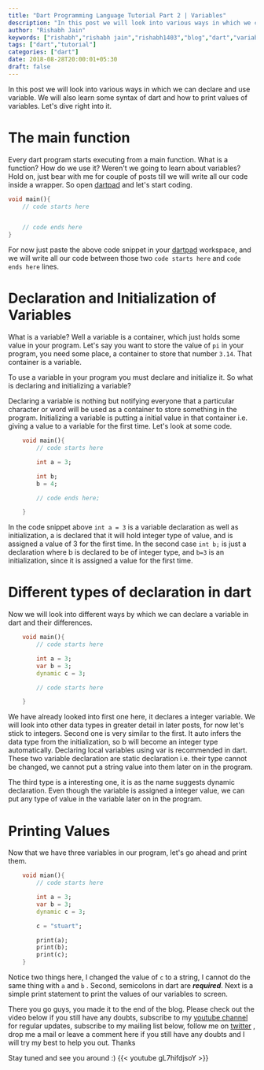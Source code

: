 ```yaml
---
title: "Dart Programming Language Tutorial Part 2 | Variables"
description: "In this post we will look into various ways in which we can declare and use variable. We will also learn some syntax of dart and how to print values of variables. Let's dive right into it."
author: "Rishabh Jain"
keywords: ["rishabh","rishabh jain","rishabh1403","blog","dart","variables","declaration","initialization","dynamic","var","int"]
tags: ["dart","tutorial"]
categories: ["dart"]
date: 2018-08-28T20:00:01+05:30
draft: false
---
```

In this post we will look into various ways in which we can declare and use variable. We will also learn some syntax of dart and how to print values of variables. Let's dive right into it.
<!--more-->
# The main function
Every dart program starts executing from a main function. What is a function? How do we use it? Weren't we going to learn about variables? Hold on, just bear with me for couple of posts till we will write all our code inside a wrapper. So open [dartpad](https://dartpad.dartlang.org/) and let's start coding. 
```dart
void main(){
    // code starts here


    // code ends here
}
```
For now just paste the above code snippet in your [dartpad](https://dartpad.dartlang.org/) workspace, and we will write all our code between those two `code starts here` and `code
ends here` lines.

# Declaration and Initialization of Variables

What is a variable? Well a variable is a container, which just holds some value in your program. Let's say you want to store the value of `pi` in 
your program, you need some place, a container to store that number `3.14`. That container is a variable.

To use a variable in your program you must declare and initialize it. So what is declaring and initializing a variable?

Declaring a variable is nothing but notifying everyone that a particular character or word will be used as a container to store something in the program. Initializing a variable is putting a initial value in that container i.e. giving a value to a variable for the first time. Let's look at some code.
```dart
    void main(){
        // code starts here

        int a = 3;

        int b;
        b = 4;

        // code ends here;

    }
```
In the code snippet above `int a = 3` is a variable declaration as well as initialization, a is declared that it will hold integer type of value, and is assigned a value of 3 for the first time. In the second case `int b;` is just a declaration where b is declared to be of integer type, and `b=3` is an initialization, since it is assigned a value for the first time.

# Different types of declaration in dart

Now we will look into different ways by which we can declare a variable in dart and their differences.
```dart
    void main(){
        // code starts here

        int a = 3;
        var b = 3;
        dynamic c = 3;

        // code starts here

    }
```

We have already looked into first one here, it declares a integer variable. We will look into other data types in greater detail in later posts, for now let's stick to integers. Second one is very similar to the first. It auto infers the data type from the initialization, so b will become an integer type automatically. Declaring local variables using var is recommended in dart. These two variable declaration are static declaration i.e. their type cannot be changed, we cannot put a string value into them later on in the program. 

The third type is a interesting one, it is as the name suggests dynamic declaration. Even though the variable is assigned a integer value, we can put any type of value in the variable later on in the program. 

# Printing Values

Now that we have three variables in our program, let's go ahead and print them.
```dart
    void mian(){
        // code starts here

        int a = 3;
        var b = 3;
        dynamic c = 3;

        c = "stuart";

        print(a);
        print(b);
        print(c);
    }
```
Notice two things here, I changed the value of `c` to a string, I cannot do the same thing with `a` and `b` . Second, semicolons in dart are ***required***. Next is a simple print statement to print the values of our variables to screen.

There you go guys, you made it to the end of the blog. Please check out the video below if you still have any doubts, subscribe to my [youtube channel](https://www.youtube.com/channel/UC4syrEYE9_fzeVBajZIyHlA) for regular updates, subscribe to my mailing list below, follow me on [twitter](https://www.twitter.com/rishabhjain1403) , drop me a mail or leave a comment here if you still have any doubts and I will try my best to help you out. Thanks

Stay tuned and see you around :)
{{< youtube gL7hifdjsoY >}} 
